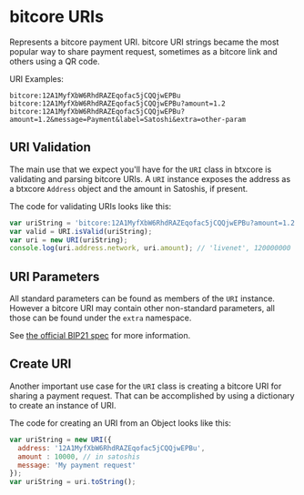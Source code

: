 # bitcore URIs
Represents a bitcore payment URI. bitcore URI strings became the most popular way to share payment request, sometimes as a bitcore link and others using a QR code.

URI Examples:

```
bitcore:12A1MyfXbW6RhdRAZEqofac5jCQQjwEPBu
bitcore:12A1MyfXbW6RhdRAZEqofac5jCQQjwEPBu?amount=1.2
bitcore:12A1MyfXbW6RhdRAZEqofac5jCQQjwEPBu?amount=1.2&message=Payment&label=Satoshi&extra=other-param
```

## URI Validation
The main use that we expect you'll have for the `URI` class in btxcore is validating and parsing bitcore URIs. A `URI` instance exposes the address as a btxcore `Address` object and the amount in Satoshis, if present.

The code for validating URIs looks like this:

```javascript
var uriString = 'bitcore:12A1MyfXbW6RhdRAZEqofac5jCQQjwEPBu?amount=1.2';
var valid = URI.isValid(uriString);
var uri = new URI(uriString);
console.log(uri.address.network, uri.amount); // 'livenet', 120000000
```

## URI Parameters
All standard parameters can be found as members of the `URI` instance. However a bitcore URI may contain other non-standard parameters, all those can be found under the `extra` namespace.

See [the official BIP21 spec](https://github.com/bitcoin/bips/blob/master/bip-0021.mediawiki) for more information.

## Create URI
Another important use case for the `URI` class is creating a bitcore URI for sharing a payment request. That can be accomplished by using a dictionary to create an instance of URI.

The code for creating an URI from an Object looks like this:

```javascript
var uriString = new URI({
  address: '12A1MyfXbW6RhdRAZEqofac5jCQQjwEPBu',
  amount : 10000, // in satoshis
  message: 'My payment request'
});
var uriString = uri.toString();
```
